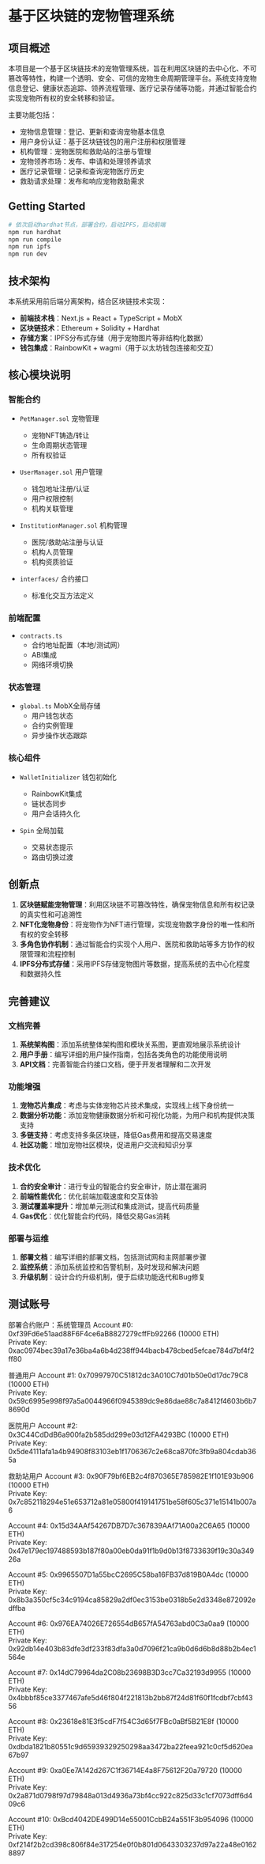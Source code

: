 # 基于区块链的宠物管理系统

## 项目概述

本项目是一个基于区块链技术的宠物管理系统，旨在利用区块链的去中心化、不可篡改等特性，构建一个透明、安全、可信的宠物生命周期管理平台。系统支持宠物信息登记、健康状态追踪、领养流程管理、医疗记录存储等功能，并通过智能合约实现宠物所有权的安全转移和验证。

主要功能包括：

- 宠物信息管理：登记、更新和查询宠物基本信息
- 用户身份认证：基于区块链钱包的用户注册和权限管理
- 机构管理：宠物医院和救助站的注册与管理
- 宠物领养市场：发布、申请和处理领养请求
- 医疗记录管理：记录和查询宠物医疗历史
- 救助请求处理：发布和响应宠物救助需求

## Getting Started

```bash
# 依次启动hardhat节点，部署合约，启动IPFS，启动前端
npm run hardhat
npm run compile
npm run ipfs
npm run dev
```

## 技术架构

本系统采用前后端分离架构，结合区块链技术实现：

- **前端技术栈**：Next.js + React + TypeScript + MobX
- **区块链技术**：Ethereum + Solidity + Hardhat
- **存储方案**：IPFS分布式存储（用于宠物图片等非结构化数据）
- **钱包集成**：RainbowKit + wagmi（用于以太坊钱包连接和交互）

## 核心模块说明

### 智能合约

- `PetManager.sol` 宠物管理

  - 宠物NFT铸造/转让
  - 生命周期状态管理
  - 所有权验证

- `UserManager.sol` 用户管理

  - 钱包地址注册/认证
  - 用户权限控制
  - 机构关联管理

- `InstitutionManager.sol` 机构管理

  - 医院/救助站注册与认证
  - 机构人员管理
  - 机构资质验证

- `interfaces/` 合约接口
  - 标准化交互方法定义

### 前端配置

- `contracts.ts`
  - 合约地址配置（本地/测试网）
  - ABI集成
  - 网络环境切换

### 状态管理

- `global.ts` MobX全局存储
  - 用户钱包状态
  - 合约实例管理
  - 异步操作状态跟踪

### 核心组件

- `WalletInitializer` 钱包初始化

  - RainbowKit集成
  - 链状态同步
  - 用户会话持久化

- `Spin` 全局加载
  - 交易状态提示
  - 路由切换过渡

## 创新点

1. **区块链赋能宠物管理**：利用区块链不可篡改特性，确保宠物信息和所有权记录的真实性和可追溯性
2. **NFT化宠物身份**：将宠物作为NFT进行管理，实现宠物数字身份的唯一性和所有权的安全转移
3. **多角色协作机制**：通过智能合约实现个人用户、医院和救助站等多方协作的权限管理和流程控制
4. **IPFS分布式存储**：采用IPFS存储宠物图片等数据，提高系统的去中心化程度和数据持久性

## 完善建议

### 文档完善

1. **系统架构图**：添加系统整体架构图和模块关系图，更直观地展示系统设计
2. **用户手册**：编写详细的用户操作指南，包括各类角色的功能使用说明
3. **API文档**：完善智能合约接口文档，便于开发者理解和二次开发

### 功能增强

1. **宠物芯片集成**：考虑与实体宠物芯片技术集成，实现线上线下身份统一
2. **数据分析功能**：添加宠物健康数据分析和可视化功能，为用户和机构提供决策支持
3. **多链支持**：考虑支持多条区块链，降低Gas费用和提高交易速度
4. **社区功能**：增加宠物社区模块，促进用户交流和知识分享

### 技术优化

1. **合约安全审计**：进行专业的智能合约安全审计，防止潜在漏洞
2. **前端性能优化**：优化前端加载速度和交互体验
3. **测试覆盖率提升**：增加单元测试和集成测试，提高代码质量
4. **Gas优化**：优化智能合约代码，降低交易Gas消耗

### 部署与运维

1. **部署文档**：编写详细的部署文档，包括测试网和主网部署步骤
2. **监控系统**：添加系统监控和告警机制，及时发现和解决问题
3. **升级机制**：设计合约升级机制，便于后续功能迭代和Bug修复

## 测试账号

部署合约账户：系统管理员
Account #0: 0xf39Fd6e51aad88F6F4ce6aB8827279cffFb92266 (10000 ETH)  
Private Key: 0xac0974bec39a17e36ba4a6b4d238ff944bacb478cbed5efcae784d7bf4f2ff80

普通用户
Account #1: 0x70997970C51812dc3A010C7d01b50e0d17dc79C8 (10000 ETH)  
Private Key: 0x59c6995e998f97a5a0044966f0945389dc9e86dae88c7a8412f4603b6b78690d

医院用户
Account #2: 0x3C44CdDdB6a900fa2b585dd299e03d12FA4293BC (10000 ETH)  
Private Key: 0x5de4111afa1a4b94908f83103eb1f1706367c2e68ca870fc3fb9a804cdab365a

救助站用户
Account #3: 0x90F79bf6EB2c4f870365E785982E1f101E93b906 (10000 ETH)  
Private Key: 0x7c852118294e51e653712a81e05800f419141751be58f605c371e15141b007a6

Account #4: 0x15d34AAf54267DB7D7c367839AAf71A00a2C6A65 (10000 ETH)  
Private Key: 0x47e179ec197488593b187f80a00eb0da91f1b9d0b13f8733639f19c30a34926a

Account #5: 0x9965507D1a55bcC2695C58ba16FB37d819B0A4dc (10000 ETH)  
Private Key: 0x8b3a350cf5c34c9194ca85829a2df0ec3153be0318b5e2d3348e872092edffba

Account #6: 0x976EA74026E726554dB657fA54763abd0C3a0aa9 (10000 ETH)  
Private Key: 0x92db14e403b83dfe3df233f83dfa3a0d7096f21ca9b0d6d6b8d88b2b4ec1564e

Account #7: 0x14dC79964da2C08b23698B3D3cc7Ca32193d9955 (10000 ETH)  
Private Key: 0x4bbbf85ce3377467afe5d46f804f221813b2bb87f24d81f60f1fcdbf7cbf4356

Account #8: 0x23618e81E3f5cdF7f54C3d65f7FBc0aBf5B21E8f (10000 ETH)  
Private Key: 0xdbda1821b80551c9d65939329250298aa3472ba22feea921c0cf5d620ea67b97

Account #9: 0xa0Ee7A142d267C1f36714E4a8F75612F20a79720 (10000 ETH)  
Private Key: 0x2a871d0798f97d79848a013d4936a73bf4cc922c825d33c1cf7073dff6d409c6

Account #10: 0xBcd4042DE499D14e55001CcbB24a551F3b954096 (10000 ETH)  
Private Key: 0xf214f2b2cd398c806f84e317254e0f0b801d0643303237d97a22a48e01628897
